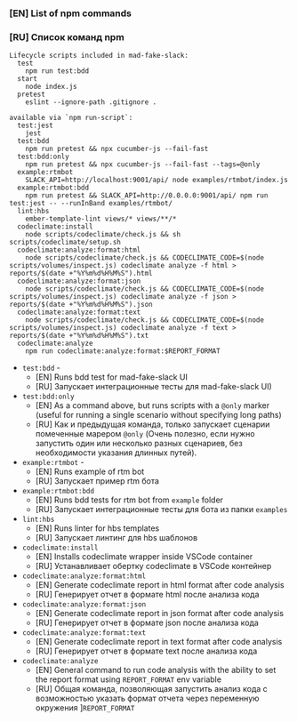 ### [EN] List of npm commands 
### [RU] Список команд npm

```
Lifecycle scripts included in mad-fake-slack:
  test
    npm run test:bdd
  start
    node index.js
  pretest
    eslint --ignore-path .gitignore .

available via `npm run-script`:
  test:jest
    jest
  test:bdd
    npm run pretest && npx cucumber-js --fail-fast
  test:bdd:only
    npm run pretest && npx cucumber-js --fail-fast --tags=@only
  example:rtmbot
    SLACK_API=http://localhost:9001/api/ node examples/rtmbot/index.js
  example:rtmbot:bdd
    npm run pretest && SLACK_API=http://0.0.0.0:9001/api/ npm run test:jest -- --runInBand examples/rtmbot/
  lint:hbs
    ember-template-lint views/* views/**/*
  codeclimate:install
    node scripts/codeclimate/check.js && sh scripts/codeclimate/setup.sh
  codeclimate:analyze:format:html
    node scripts/codeclimate/check.js && CODECLIMATE_CODE=$(node scripts/volumes/inspect.js) codeclimate analyze -f html > reports/$(date +"%Y%m%d%H%M%S").html
  codeclimate:analyze:format:json
    node scripts/codeclimate/check.js && CODECLIMATE_CODE=$(node scripts/volumes/inspect.js) codeclimate analyze -f json > reports/$(date +"%Y%m%d%H%M%S").json
  codeclimate:analyze:format:text
    node scripts/codeclimate/check.js && CODECLIMATE_CODE=$(node scripts/volumes/inspect.js) codeclimate analyze -f text > reports/$(date +"%Y%m%d%H%M%S").txt
  codeclimate:analyze
    npm run codeclimate:analyze:format:$REPORT_FORMAT
```
* `test:bdd` - 
  * [EN] Runs bdd test for mad-fake-slack UI 
  * [RU] Запускает интеграционные тесты для mad-fake-slack UI)
* `test:bdd:only` 
  * [EN] As a command above, but runs scripts with a `@only` marker (useful for running a single scenario without specifying long paths) 
  * [RU] Как и предыдущая команда, только запускает сценарии помеченные марером `@only` (Очень полезно, если нужно запустить один или несколько разных сценариев, без необходимости указания длинных путей).
* `example:rtmbot` - 
  * [EN] Runs example of rtm bot 
  * [RU] Запускает пример rtm бота
* `example:rtmbot:bdd` 
  * [EN] Runs bdd tests for rtm bot from `example` folder 
  * [RU] Запускает интеграционные тесты для бота из папки `examples`
* `lint:hbs` 
  * [EN] Runs linter for hbs templates
  * [RU] Запускает линтинг для hbs шаблонов
* `codeclimate:install` 
  * [EN] Installs codeclimate wrapper inside VSCode container
  * [RU] Устанавливает обертку codeclimate в VSCode контейнер
* `codeclimate:analyze:format:html`
  * [EN] Generate codeclimate report in html format after code analysis
  * [RU] Генерирует отчет в формате html после анализа кода
* `codeclimate:analyze:format:json`
  * [EN] Generate codeclimate report in json format after code analysis
  * [RU] Генерирует отчет в формате json после анализа кода
* `codeclimate:analyze:format:text`
  * [EN] Generate codeclimate report in text format after code analysis
  * [RU] Генерирует отчет в формате text после анализа кода
* `codeclimate:analyze`
  * [EN] General command to run code analysis with the ability to set the report format using `REPORT_FORMAT` env variable
  * [RU] Общая команда, позволяющая запустить анализ кода с возможностью указать формат отчета через переменную окружения ]`REPORT_FORMAT`
 

